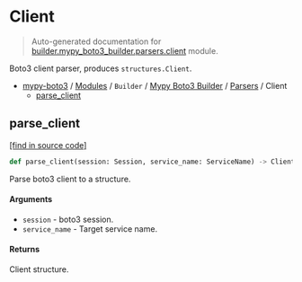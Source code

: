 # Client

> Auto-generated documentation for [builder.mypy_boto3_builder.parsers.client](https://github.com/vemel/mypy_boto3/blob/master/builder/mypy_boto3_builder/parsers/client.py) module.

Boto3 client parser, produces `structures.Client`.

- [mypy-boto3](../../../README.md#mypy_boto3) / [Modules](../../../MODULES.md#mypy-boto3-modules) / `Builder` / [Mypy Boto3 Builder](../index.md#mypy-boto3-builder) / [Parsers](index.md#parsers) / Client
    - [parse_client](#parse_client)

## parse_client

[[find in source code]](https://github.com/vemel/mypy_boto3/blob/master/builder/mypy_boto3_builder/parsers/client.py#L21)

```python
def parse_client(session: Session, service_name: ServiceName) -> Client:
```

Parse boto3 client to a structure.

#### Arguments

- `session` - boto3 session.
- `service_name` - Target service name.

#### Returns

Client structure.
